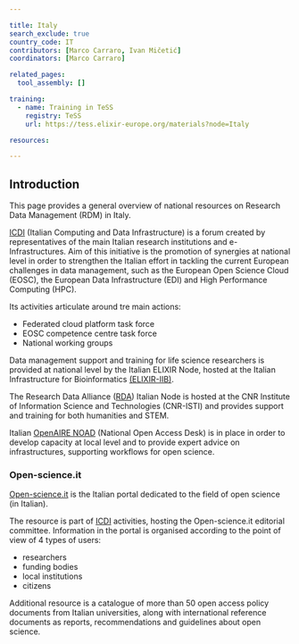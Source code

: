 ```yaml
---

title: Italy
search_exclude: true
country_code: IT
contributors: [Marco Carraro, Ivan Mičetić]
coordinators: [Marco Carraro]

related_pages: 
  tool_assembly: []

training:
  - name: Training in TeSS
    registry: TeSS
    url: https://tess.elixir-europe.org/materials?node=Italy

resources:

---
```

<!---All the resources added above will appear on the table at the bottom of the page--->

<!---Following information for the page text--->
<!---Use this template as guidance, all fields are optional. Feel free to modify any section if you think it is necessary--->
<!---If the information is already in another resource, please include the link instead of duplicating information--->
<!---Please focus on resources that are relevant for the whole country for life sciences--->

## Introduction 
This page provides a general overview of national resources on Research Data Management (RDM) in Italy.

[ICDI](https://www.icdi.it/it/) (Italian Computing and Data Infrastructure) is a forum created by representatives of the main Italian research institutions and e-Infrastructures. Aim of this initiative is the promotion of synergies at national level in order to strengthen the Italian effort in tackling the current European challenges in data management, such as the European Open Science Cloud (EOSC), the European Data Infrastructure (EDI) and High Performance Computing (HPC).

Its activities articulate around tre main actions:

* Federated cloud platform task force
* EOSC competence centre task force
* National working groups

Data management support and training for life science researchers is provided at national level by the Italian ELIXIR Node, hosted at the Italian Infrastructure for Bioinformatics [(ELIXIR-IIB)](https://elixir-italy.org/).

The Research Data Alliance ([RDA](https://www.rd-alliance.org/groups/rda-italy)) Italian Node is hosted at the CNR Institute of Information Science and Technologies (CNR-ISTI) and provides support and training for both humanities and STEM.

Italian [OpenAIRE NOAD](https://www.openaire.eu/contact-noads) (National Open Access Desk) is in place in order to develop capacity at local level and to provide expert advice on infrastructures, supporting workflows for open science.

### Open-science.it
[Open-science.it](hhttps://open-science.it/home)  is the Italian portal dedicated to the field of open science (in Italian).

The resource is part of [ICDI](https://www.icdi.it/it/)  activities, hosting the Open-science.it editorial committee.
Information in the portal is organised according to the point of view of 4 types of users:
* researchers 
* funding bodies
* local institutions
* citizens

Additional resource is a catalogue of more than 50 open access policy documents from Italian universities, along with international reference documents as reports, recommendations and guidelines about open science.

